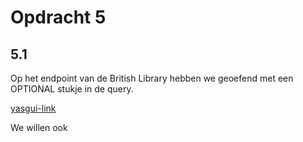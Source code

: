 # Opdracht 5

## 5.1
Op het endpoint van de British Library hebben we geoefend met een OPTIONAL stukje in de query.

[yasgui-link](https://api.triplydb.com/s/6bRZSCN8h)

We willen ook 
